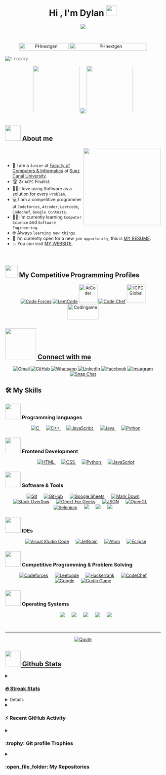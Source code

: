<h1 align="center">Hi , I'm Dylan <img src="https://media.giphy.com/media/hvRJCLFzcasrR4ia7z/giphy.gif" width="35"></h1>
<p align="center">
  <a href="https://github.com/DenverCoder1/readme-typing-svg"><img src="https://readme-typing-svg.herokuapp.com?font=Time+New+Roman&color=%23C8BE25&size=25&center=true&vCenter=true&width=600&height=100&lines=Software+Engineer+@bld.ai;Computer+Science+Student;Competitive+Programmer;2x+ACPC+Finalist;Expert+on+Codeforces;Division+1+on+Codechef+(5+Stars);4+Kyu+on+Atcoder;Always+learning+new+things"></a>
</p>


<br>

<p align="center"> 
	<img src="https://komarev.com/ghpvc/?username=PHnextgen&label=Profile%20views&color=0047AB&style=plastic?" alt="PHnextgen" height=25px, width=160px/> 
	<!---
		<a href = "https://commits.top/egypt.html" target="_blank">
			<img src="https://aktive.tk/egypt/PHnextgen?color=red" alt="Most Active Users" target="_blank" height=25px, width=250px/> 
		</a>
	-->
	<a href = "https://commits.top/egypt.html" target="_blank">
		<img src="https://enfsgag3ayy6w9q.m.pipedream.net/&style=plastic" alt="PHnextgen" target="_blank" height=25px, width=250px/> 
	</a>

</p>

![𝚝𝚛𝚘𝚙𝚑𝚢](https://github-profile-trophy.vercel.app/?username=PHnextgen&column=9&margin-w=15&margin-h=15&no-bg=true&no-frame=true&theme=juicyfresh)

<p align="center">
  <img height="150" width="150" src="https://github.com/PHnextgen/PHnextgen/WEBP/left.webp">
  <img align="center" src="https://github-readme-streak-stats.herokuapp.com/?user=PHnextgen&theme=dark&hide_border=true"/>
  <img height="150" width="150" src="https://github.com/PHnextgen/PHnextge/WEBP/right.webp">
</p>

#

	
## <picture><img src = "https://github.com/PHnextgen/PHnextgen/blob/main/Images/about_me.gif?raw=true" width = 50px></picture> About me

<picture> <img align="right" src="https://github.com/PHnextgen/PHnextgen/blob/main/Images/Right_Side.gif?raw=true" width = 250px></picture>

<br><br>

- :school: I am a `Junior` at [Faculty of Computers & Informatics](http://suez.edu.eg/ar/%d9%83%d9%84%d9%8a%d8%a9-%d8%a7%d9%84%d8%ad%d8%a7%d8%b3%d8%a8%d8%a7%d8%aa-%d9%88%d8%a7%d9%84%d9%85%d8%b9%d9%84%d9%88%d9%85%d8%a7%d8%aa/) at [Suez Canal University](http://suez.edu.eg/ar/).
- :trophy: 2x `ACPC` Finalist.
- :technologist: I love using Software as a solution for every `Problem`.
- :computer: I am a competitive programmer at `Codeforces`, `Atcoder`, `Leetcode`, `Codechef`, `Google Contests`.
- :student: I’m currently learning `Computer Science` and `Software Engineering`.
- :nerd_face: Always `learning new things`.
- :thinking: I’m currently open for a new `job opportunity`, this is [MY RESUME](http://lnkiy.in/Ahmed_Hossam_Resume).
- :boom: You can visit [MY WEBSITE](https://cutt.ly/Ahmed_Hossam_Website).
<br>


## <picture> <img src="https://github.com/PHnextgen/PHnextgen/blob/main/Images/competitive_programming_profile.png?raw=true" width=40> </picture> My Competitive Programming Profiles

<p align="center">
  <a href="https://codeforces.com/profile/PHnextgen"><img src="https://img.icons8.com/external-tal-revivo-shadow-tal-revivo/50/000000/external-codeforces-programming-competitions-and-contests-programming-community-logo-shadow-tal-revivo.png" alt="Code Forces"/></a>
	<a href="https://leetcode.com/7oSkaa/"><img src="https://img.icons8.com/external-tal-revivo-shadow-tal-revivo/50/000000/external-level-up-your-coding-skills-and-quickly-land-a-job-logo-shadow-tal-revivo.png" alt="LeetCode"/></a>
	<a href="https://atcoder.jp/users/ahmed_7oSkaa"><img src="https://i.ibb.co/Q9WSjDB/logo.png" alt="AtCoder" width = 60px/></a>
	<a href="https://www.codechef.com/users/ahmed_7oskaa"><img src="https://img.icons8.com/color/50/000000/codechef.png" alt="Code Chef"/></a>
	<a href="https://icpc.global/ICPCID/IW0X0CTD0ZV9"><img src="https://i.ibb.co/6J0r7rW/Daco-5610880.png" alt="ICPC Global" width = 60px /></a>     
	<a href="https://www.codingame.com/profile/e5e56c7585fda3b457056b85180a4d636850344" ><img src="https://i.ibb.co/1MRppTC/codingame-1.png" alt="Codingame" width="100" height="50">
</p>

## <picture> <img src="https://github.com/PHnextgen/PHnextgen/blob/main/Images/Connect-with-me.gif?raw=true" width="100px"> </picture> Connect with me
<p align="center">
	<a href="mailto:ahmed.7oskaa@gmail.com"><img img src="https://img.shields.io/badge/gmail-%23EA4335.svg?style=plastic&logo=gmail&logoColor=white" alt="Gmail"/></a>
	<a href="https://github.com/PHnextgen"><img src="https://img.shields.io/badge/github-%23181717.svg?style=plastic&logo=github&logoColor=white" alt="GitHub"/></a>
	<a href="https://wa.me/0201208822340"><img src="https://img.shields.io/badge/whatsapp-%2325D366.svg?style=plastic&logo=whatsapp&logoColor=white" alt="Whatsapp"/></a>
	<a href="https://www.linkedin.com/in/7oskaa/"><img src="https://img.shields.io/badge/linkedin-%230A66C2.svg?style=plastic&logo=linkedin&logoColor=white" alt="LinkedIn"/></a>
	<a href="https://www.facebook.com/PHnextgen"><img src="https://img.shields.io/badge/facebook-%231877F2.svg?style=plastic&logo=facebook&logoColor=white" alt="Facebook"/></a>
	<a href="https://www.instagram.com/ahmed_7oskaa/"><img src="https://img.shields.io/badge/instagram-%23E4405F.svg?style=plastic&logo=instagram&logoColor=white" alt="Instagram"/></a>
	<a href="https://msng.link/o/?ahmed.7oskaa=sc"><img src="https://img.shields.io/badge/snapchat-%23FFFC00.svg?style=plastic&logo=snapchat&logoColor=black" alt="Snap Chat"/></a>
</p>



## 🛠️ My Skills

### <picture> <img src = "https://github.com/PHnextgen/PHnextgen/blob/main/Images/Programming_Languages.gif?raw=true" width = 50px>  </picture> Programming languages

<p align="center"> 
  &emsp; 
  <a href="https://www.cprogramming.com/" target="_blank"> 
    <img alt="C" src="https://img.shields.io/badge/C%20-%232370ED.svg?style=plastic&logo=c&logoColor=white">
  </a> 
  &emsp;
  <a href="https://www.w3schools.com/cpp/" target="_blank"> 
    <img alt="C++" src="https://img.shields.io/badge/C++%20-%2300599C.svg?style=plastic&logo=c%2B%2B&logoColor=white">
  </a> 
  &emsp;
  <a href="https://developer.mozilla.org/en-US/docs/Web/JavaScript" target="_blank"> 
     <img alt="JavaScript" src="https://img.shields.io/badge/JavaScript%20-%23F7DF1E.svg?style=plastic&logo=javascript&logoColor=black">
   </a>
  &emsp;
  <a href="https://www.java.com" target="_blank"> 
    <img alt="Java" src="https://img.shields.io/badge/Java-%23007396.svg?style=plastic&logo=java&logoColor=white">
  </a>
  &emsp;
   <a href="https://www.python.org" target="_blank">
    <img alt="Python" src="https://img.shields.io/badge/Python%20-%2314354C.svg?style=plastic&logo=python&logoColor=white">
  </a>
</p>

### <picture> <img src = "https://github.com/PHnextgen/PHnextgen/blob/main/Images/Front_End.gif?raw=true" width = 50px>  </picture> Frontend Development
<p align="center"> 
  &emsp; 
  <a href="https://www.w3.org/html/" target="_blank"> 
   <img alt="HTML" src="https://img.shields.io/badge/HTML5%20-%23E34F26.svg?style=plastic&logo=html5&logoColor=white">
  </a>   
  &emsp;
  <a href="https://www.w3schools.com/css/" target="_blank">
    <img alt="CSS" src="https://img.shields.io/badge/CSS%20-%231572B6.svg?style=plastic&logo=css3&logoColor=white">
  </a> 
  &emsp;
  <a href="https://www.python.org" target="_blank">
    <img alt="Python" src="https://img.shields.io/badge/react-%2361DAFB.svg?style=plastic&logo=React&logoColor=black">
  </a>
  &emsp;
  <a href="https://developer.mozilla.org/en-US/docs/Web/JavaScript" target="_blank"> 
     <img alt="JavaScript" src="https://img.shields.io/badge/JavaScript%20-%23F7DF1E.svg?style=plastic&logo=javascript&logoColor=black">
   </a>
</p>

 ### <picture> <img src = "https://github.com/PHnextgen/PHnextgen/blob/main/Images/Software_Tools.gif?raw=true" width = 50px>  </picture> Software & Tools
 
<p align="center">
  &emsp;
    <a href="#"><img alt="Git" src="https://img.shields.io/badge/Git%20-%23F05033.svg?style=plastic&logo=git&logoColor=white"></a>
  &emsp;
    <a href="#"><img alt="GitHub" src="https://img.shields.io/badge/github-%23181717.svg?style=plastic&logo=github&logoColor=white"></a>
  &emsp;
    <a href="#"><img alt="Google Sheets" src="https://img.shields.io/badge/Google%20Sheets%20-%2334A853.svg?style=plastic&logo=google%20sheets&logoColor=white"></a>
  &emsp;
    <a href="#"><img alt="Mark Down" src="https://img.shields.io/badge/Markdown-000000?style=plastic&logo=markdown&logoColor=white"></a>
  &emsp;
    <a href="#"><img alt="Stack Overflow" src="https://img.shields.io/badge/-Stack%20Overflow-FE7A16?style=plastic&logo=stack-overflow&logoColor=white"></a>
  &emsp;
    <a href="#"><img alt="Geekf For Geeks" src="https://img.shields.io/badge/geeksforgeeks-%230F9D58.svg?style=plastic&logo=geeksforgeeks&logoColor=white"></a>
  &emsp;
    <a href="#"><img alt="JSON" img src="https://img.shields.io/badge/json-%23000000.svg?style=plastic&logo=json&logoColor=white"></a>
  &emsp;
    <a href="#"><img alt="OpenGL" src="https://img.shields.io/badge/opengl-%235586A4.svg?style=plastic&logo=opengl&logoColor=white"></a>
  &emsp;
    <a href="#"><img alt="Selenium" src="https://img.shields.io/badge/selenium-%2343B02A.svg?&style=plastic&logo=selenium&logoColor=white"></a>
    &emsp;
    <a href="#"><img src="https://img.shields.io/badge/latex-%23008080.svg?&style=plastic&logo=latex&logoColor=white" /></a>
    &emsp;
    <a href="#"><img src="https://img.shields.io/badge/django-%23092E20.svg?&style=plastic&logo=django&logoColor=white" /></a>
    &emsp;
    <a href="#"><img src="https://img.shields.io/badge/mysql-%234479A1.svg?&style=plastic&logo=mysql&logoColor=white"/></a>
</p>

 ### <picture> <img src = "https://github.com/PHnextgen/PHnextgen/blob/main/Images/IDEs.gif?raw=true" width = 50px>  </picture> IDEs
 
<p align="center">
  &emsp;
    <a href="#"><img alt="Visual Studio Code" src="https://img.shields.io/badge/Visual%20Studio%20Code-0078d7.svg?style=plastic&logo=visual-studio-code&logoColor=white"></a>
  &emsp;
    <a href="#"><img alt="JetBrain" src="https://img.shields.io/badge/jetbrains-%23000000.svg?style=plastic&logo=jetbrains&logoColor=white" /></a>
  &emsp;
    <a href="#"><img alt="Atom" src="https://img.shields.io/badge/atom-%2366595C.svg?&style=plastic&logo=atom&logoColor=white" /></a>
  &emsp;
    <a href="#"><img alt="Eclipse" src="https://img.shields.io/badge/eclipse%20ide-%232C2255.svg?&style=plastic&logo=eclipse%20ide&logoColor=white" /></a>
</p>

 ### <picture> <img src = "https://github.com/PHnextgen/PHnextgen/blob/main/Images/CP_PS.gif?raw=true" width = 50px>  </picture> Competitive Programming & Problem Solving
 
<p align="center">
  &emsp;
    <a href="#"><img alt = "Codeforces" src="https://img.shields.io/badge/codeforces%20-%231F8ACB.svg?style=plastic&logo=codeforces&logoColor=white" /></a>	
  &emsp;
    <a href="#"><img alt = "Leetcode" src="https://img.shields.io/badge/leetcode%20-%23FFA116.svg?style=plastic&logo=leetcode&logoColor=black" /></a>
  &emsp;
    <a href="#"><img alt = "Huckerrank" src="https://img.shields.io/badge/hackerrank-%232EC866.svg?style=plastic&logo=hackerrank&logoColor=white" /></a>
  &emsp;
    <a href="#"><img alt = "CodeChef" src="https://img.shields.io/badge/codechef-%235B4638.svg?style=plastic&logo=codechef&logoColor=white" /></a>
  &emsp;
    <a href="#"><img alt = "Google" src="https://img.shields.io/badge/google-%234285F4.svg?style=plastic&logo=google&logoColor=white" /></a>
  &emsp;
    <a href="#"><img alt = "Codin Game" src="https://img.shields.io/badge/codingame-%23F2BB13.svg?&style=plastic&logo=codingame&logoColor=black" /></a>
</p>

 ### <picture> <img src = "https://github.com/PHnextgen/PHnextgen/blob/main/Images/OS.gif?raw=true" width = 50px>  </picture> Operating Systems
 
<p align="center">
  &emsp;
    <a href="#"><img src="https://img.shields.io/badge/Linux-FCC624?style=plastic&logo=linux&logoColor=black"></a>
  &emsp;
    <a href="#"><img src="https://img.shields.io/badge/Ubuntu-E95420?style=plastic&logo=ubuntu&logoColor=white"></a>
  &emsp;
    <a href="#"><img src="https://img.shields.io/badge/Windows-0078D6?style=plastic&logo=windows&logoColor=white"></a>
  &emsp;
    <a href="#"><img src="https://img.shields.io/badge/pop!_os-%2348B9C7.svg?style=plastic&&logo=pop!_os&logoColor=white" /></a>
  &emsp;
    <a href="#"><img src="https://img.shields.io/badge/manjaro-%2335BF5C.svg?&style=plastic&logo=manjaro&logoColor=white" /></a>
</p>

<br> 

---

<p align = "center">
	<a href="https://github.com/piyushsuthar/github-readme-quotes"> <img alt = "Quote" src="https://quotes-github-readme.vercel.app/api?type=horizontal&theme=tokyonight&animation=grow_out_in&quoteCategory=programming">
</p>

## <picture> <img src = "https://github.com/PHnextgen/PHnextgen/blob/main/Images/Statistics.gif?raw=true" width = 50px>  </picture> Github Stats

<details><summary><h3> 🔥 Streak Stats</h3></summary>

----	

<p align="center"><img src="https://github-readme-streak-stats.herokuapp.com/?user=PHnextgen&theme=tokyonight_duo" alt="PHnextgen" /></p>

</details>
  
<details><summary><h3>💻 GitHub Profile Stats</h3></summary>

----
	
<p align="center">
    <a href="https://github.com/anuraghazra/github-readme-stats">
	    <img alt="PHnextgen's Github Stats" src="https://github-readme-stats.vercel.app/api?username=PHnextgen&show_icons=true&count_private=true&locale=en&theme=tokyonight&layout=compact" height="230px"/></a>
	  <img src="https://github-readme-stats.vercel.app/api/top-langs?username=PHnextgen&langs_count=10&show_icons=true&locale=en&theme=tokyonight" alt="PHnextgen" height="230px"/>
<br/>

  <b>Note:</b> Top languages is only a metric of the languages my public code consists of and doesn't reflect experience or skill level.
  </p>
</details>

<details><summary><h3>⚡ Recent GitHub Activity</h3></summary>

----
	
[![7oSkaa's github activity graph](https://github-readme-activity-graph.cyclic.app/graph?username=PHnextgen&theme=github	)](https://github.com/PHnextgen/github-readme-activity-graph)

 
</details>

<details><summary> <h3> :trophy: Git profile Trophies </h3></summary>

----
	
<p align="center"> <a href="https://github.com/ryo-ma/github-profile-trophy"><img src="https://github-profile-trophy.vercel.app/?username=PHnextgen&layout=compact&theme=tokyonight&column=4&margin-w=15&margin-h=15" alt="PHnextgen" /></a> </p>

[![@7oskaa's Holopin board](https://holopin.io/api/user/board?user=7oskaa)](https://holopin.io/@7oskaa)
	
</details>
	
<details><summary><h3> :open_file_folder: My Repositories </h3></summary>

----
	
<div>
  <p align="center">
	<a href="https://github.com/PHnextgen/LeetCode_DailyChallenge_2023">
      		<img src="https://github-readme-stats.vercel.app/api/pin/?username=PHnextgen&repo=LeetCode_DailyChallenge_2023&theme=tokyonight" alt="GitHub Stats" />
    	</a>
	<a href="https://github.com/PHnextgen/Ahmed-Hossam">
      		<img src="https://github-readme-stats.vercel.app/api/pin/?username=PHnextgen&repo=Ahmed-Hossam&theme=tokyonight" alt="GitHub Stats" />
    	</a>
    	<a href="https://github.com/PHnextgen/Strees_Testing">
      		<img src="https://github-readme-stats.vercel.app/api/pin/?username=PHnextgen&repo=Strees_Testing&theme=tokyonight" alt="GitHub Stats" />
    	</a>
    	<a href="https://github.com/PHnextgen/CP-Templates">
      		<img src="https://github-readme-stats.vercel.app/api/pin/?username=PHnextgen&repo=CP-Templates&theme=tokyonight" alt="GitHub Stats" />
    	</a>
    	<a href="https://github.com/PHnextgen/Codeforces-Polygon-Template">
      		<img src="https://github-readme-stats.vercel.app/api/pin/?username=PHnextgen&repo=Codeforces-Polygon-Template&theme=tokyonight" alt="GitHub Stats" />
    	</a>
	<a href="https://github.com/PHnextgen/Some-Linux-Commands">
      		<img src="https://github-readme-stats.vercel.app/api/pin/?username=PHnextgen&repo=Some-Linux-Commands&theme=tokyonight" alt="GitHub Stats" />
    	</a>
	<a href="https://github.com/PHnextgen/Shorten-Link">
      		<img src="https://github-readme-stats.vercel.app/api/pin/?username=PHnextgen&repo=Shorten-Link&theme=tokyonight" alt="GitHub Stats" />
    	</a>
	<a href="https://github.com/PHnextgen/PHnextgen">
      		<img src="https://github-readme-stats.vercel.app/api/pin/?username=PHnextgen&repo=PHnextgen&theme=tokyonight" alt="GitHub Stats" />
    	</a>
	<a href="https://github.com/PHnextgen/Competitive-Programming-Session-Content">
      		<img src="https://github-readme-stats.vercel.app/api/pin/?username=PHnextgen&repo=Competitive-Programming-Session-Content&theme=tokyonight" alt="GitHub Stats" />
    	</a>
	<a href="https://github.com/PHnextgen/VS-Code-for-CP">
      		<img src="https://github-readme-stats.vercel.app/api/pin/?username=PHnextgen&repo=VS-Code-for-CP&theme=tokyonight" alt="GitHub Stats" />
    	</a>
	<a href="https://github.com/PHnextgen/Sorting-Algorithms">
      		<img src="https://github-readme-stats.vercel.app/api/pin/?username=PHnextgen&repo=Sorting-Algorithms&theme=tokyonight" alt="GitHub Stats" />
    	</a>
	<a href="https://github.com/PHnextgen/board-link-generator">
      		<img src="https://github-readme-stats.vercel.app/api/pin/?username=PHnextgen&repo=board-link-generator&theme=tokyonight" alt="GitHub Stats" />
    	</a>
	<a href="https://github.com/PHnextgen/Tic-Tac-Toe-GUI">
      		<img src="https://github-readme-stats.vercel.app/api/pin/?username=PHnextgen&repo=Tic-Tac-Toe-GUI&theme=tokyonight" alt="GitHub Stats" />
    	</a>
	<a href="https://github.com/PHnextgen/PhoneBook-System">
      		<img src="https://github-readme-stats.vercel.app/api/pin/?username=PHnextgen&repo=PhoneBook-System&theme=tokyonight" alt="GitHub Stats" />
    	</a>
	<a href="https://github.com/PHnextgen/Codeforces-Sheet-Generator">
      		<img src="https://github-readme-stats.vercel.app/api/pin/?username=PHnextgen&repo=Codeforces-Sheet-Generator&theme=tokyonight" alt="GitHub Stats" />
    	</a>
	<a href="https://github.com/PHnextgen/CP-Calendar">
      		<img src="https://github-readme-stats.vercel.app/api/pin/?username=PHnextgen&repo=CP-Calendar&theme=tokyonight" alt="GitHub Stats" />
    	</a>
	<a href="https://github.com/PHnextgen/Codeforces-Friends-Script">
      		<img src="https://github-readme-stats.vercel.app/api/pin/?username=PHnextgen&repo=Codeforces-Friends-Script&theme=tokyonight" alt="GitHub Stats" />
    	</a>
	<a href="https://github.com/PHnextgen/vJudge-Board-Scrapper">
      		<img src="https://github-readme-stats.vercel.app/api/pin/?username=PHnextgen&repo=vJudge-Board-Scrapper&theme=tokyonight" alt="GitHub Stats" />
    	</a>
	<a href="https://github.com/PHnextgen/CP-Templates-Snippets">
      		<img src="https://github-readme-stats.vercel.app/api/pin/?username=PHnextgen&repo=CP-Templates-Snippets&theme=tokyonight" alt="GitHub Stats" />
    	</a>
	<a href="https://github.com/PHnextgen/Udemy-Website">
      		<img src="https://github-readme-stats.vercel.app/api/pin/?username=PHnextgen&repo=Udemy-Website&theme=tokyonight" alt="GitHub Stats" />
    	</a>
  </p>
</div>
</details>

